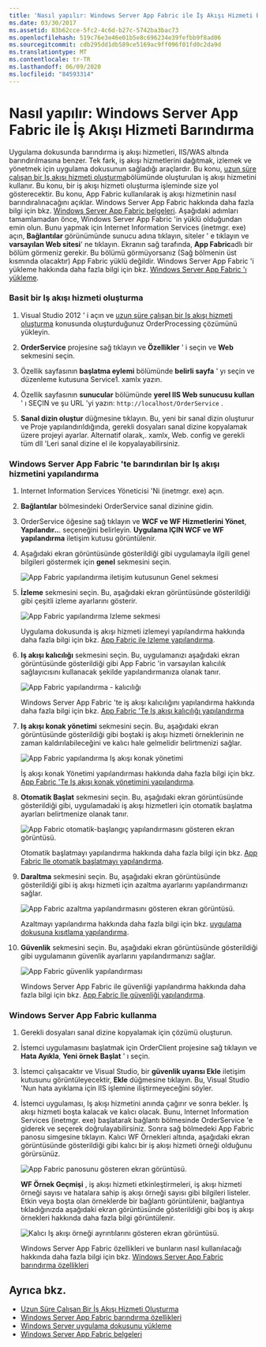 ```yaml
---
title: 'Nasıl yapılır: Windows Server App Fabric ile İş Akışı Hizmeti Barındırma'
ms.date: 03/30/2017
ms.assetid: 83b62cce-5fc2-4c6d-b27c-5742ba3bac73
ms.openlocfilehash: 519c76e3e46e01b5e8c696234e39fefbb9f8ad06
ms.sourcegitcommit: cdb295dd1db589ce5169ac9ff096f01fd0c2da9d
ms.translationtype: MT
ms.contentlocale: tr-TR
ms.lasthandoff: 06/09/2020
ms.locfileid: "84593314"
---
```

# <a name="how-to-host-a-workflow-service-with-windows-server-app-fabric"></a>Nasıl yapılır: Windows Server App Fabric ile İş Akışı Hizmeti Barındırma

Uygulama dokusunda barındırma iş akışı hizmetleri, IIS/WAS altında barındırılmasına benzer. Tek fark, iş akışı hizmetlerini dağıtmak, izlemek ve yönetmek için uygulama dokusunun sağladığı araçlardır. Bu konu, [uzun süre çalışan bir Iş akışı hizmeti oluşturma](creating-a-long-running-workflow-service.md)bölümünde oluşturulan iş akışı hizmetini kullanır. Bu konu, bir iş akışı hizmeti oluşturma işleminde size yol gösterecektir. Bu konu, App Fabric kullanılarak iş akışı hizmetinin nasıl barındıralınacağını açıklar. Windows Server App Fabric hakkında daha fazla bilgi için bkz. [Windows Server App Fabric belgeleri](https://docs.microsoft.com/previous-versions/appfabric/ff384253(v=azure.10)). Aşağıdaki adımları tamamlamadan önce, Windows Server App Fabric 'in yüklü olduğundan emin olun.  Bunu yapmak için Internet Information Services (inetmgr. exe) açın, **Bağlantılar** görünümünde sunucu adına tıklayın, siteler ' e tıklayın ve **varsayılan Web sitesi**' ne tıklayın. Ekranın sağ tarafında, **App Fabric**adlı bir bölüm görmeniz gerekir. Bu bölümü görmüyorsanız (Sağ bölmenin üst kısmında olacaktır) App Fabric yüklü değildir. Windows Server App Fabric 'i yükleme hakkında daha fazla bilgi için bkz. [Windows Server App Fabric 'ı yükleme](https://docs.microsoft.com/previous-versions/appfabric/ee790960(v=azure.10)).  
  
### <a name="creating-a-simple-workflow-service"></a>Basit bir Iş akışı hizmeti oluşturma  
  
1. Visual Studio 2012 ' i açın ve [uzun süre çalışan bir Iş akışı hizmeti oluşturma](creating-a-long-running-workflow-service.md) konusunda oluşturduğunuz OrderProcessing çözümünü yükleyin.  
  
2. **OrderService** projesine sağ tıklayın ve **Özellikler** ' i seçin ve **Web** sekmesini seçin.  
  
3. Özellik sayfasının **başlatma eylemi** bölümünde **belirli sayfa** ' yı seçin ve düzenleme kutusuna Service1. xamlx yazın.  
  
4. Özellik sayfasının **sunucular** bölümünde **yerel IIS Web sunucusu kullan** ' ı SEÇIN ve şu URL 'yi yazın: `http://localhost/OrderService` .  
  
5. **Sanal dizin oluştur** düğmesine tıklayın. Bu, yeni bir sanal dizin oluşturur ve Proje yapılandırıldığında, gerekli dosyaları sanal dizine kopyalamak üzere projeyi ayarlar.  Alternatif olarak,. xamlx, Web. config ve gerekli tüm dll 'Leri sanal dizine el ile kopyalayabilirsiniz.  
  
### <a name="configuring-a-workflow-service-hosted-in-windows-server-app-fabric"></a>Windows Server App Fabric 'te barındırılan bir Iş akışı hizmetini yapılandırma  
  
1. Internet Information Services Yöneticisi 'Ni (inetmgr. exe) açın.  
  
2. **Bağlantılar** bölmesindeki OrderService sanal dizinine gidin.  
  
3. OrderService öğesine sağ tıklayın ve **WCF ve WF Hizmetlerini Yönet**, **Yapılandır..**. seçeneğini belirleyin. **Uygulama IÇIN WCF ve WF yapılandırma** iletişim kutusu görüntülenir.  
  
4. Aşağıdaki ekran görüntüsünde gösterildiği gibi uygulamayla ilgili genel bilgileri göstermek için **genel** sekmesini seçin.  
  
     ![App Fabric yapılandırma iletişim kutusunun Genel sekmesi](media/appfabricconfiguration-general.gif "AppFabricConfiguration-genel")  
  
5. **İzleme** sekmesini seçin. Bu, aşağıdaki ekran görüntüsünde gösterildiği gibi çeşitli izleme ayarlarını gösterir.  
  
     ![App Fabric yapılandırma Izleme sekmesi](media/appfabricconfiguration-monitoring.gif "AppFabricConfiguration-Izleme")  
  
     Uygulama dokusunda iş akışı hizmeti izlemeyi yapılandırma hakkında daha fazla bilgi için bkz. [App Fabric ile Izleme yapılandırma](https://docs.microsoft.com/previous-versions/appfabric/ee677384(v=azure.10)).  
  
6. **Iş akışı kalıcılığı** sekmesini seçin. Bu, uygulamanızı aşağıdaki ekran görüntüsünde gösterildiği gibi App Fabric 'in varsayılan kalıcılık sağlayıcısını kullanacak şekilde yapılandırmanıza olanak tanır.  
  
     ![App Fabric yapılandırma &#45; kalıcılığı](media/appfabricconfiguration-persistence.gif "AppFabricConfiguration-Kalıcılık")  
  
     Windows Server App Fabric 'te iş akışı kalıcılığını yapılandırma hakkında daha fazla bilgi için bkz. [App Fabric 'Te Iş akışı kalıcılığı yapılandırma](https://docs.microsoft.com/previous-versions/appfabric/ee677353(v=azure.10))  
  
7. **Iş akışı konak yönetimi** sekmesini seçin. Bu, aşağıdaki ekran görüntüsünde gösterildiği gibi boştaki iş akışı hizmeti örneklerinin ne zaman kaldırılabileceğini ve kalıcı hale gelmelidir belirtmenizi sağlar.  
  
     ![App Fabric yapılandırma Iş akışı konak yönetimi](media/appfabricconfiguration-management.gif "AppFabricConfiguration-yönetim")  
  
     İş akışı konak Yönetimi yapılandırması hakkında daha fazla bilgi için bkz. [App Fabric 'Te Iş akışı konak yönetimini yapılandırma](https://docs.microsoft.com/previous-versions/appfabric/ff383424(v=azure.10)).  
  
8. **Otomatik Başlat** sekmesini seçin. Bu, aşağıdaki ekran görüntüsünde gösterildiği gibi, uygulamadaki iş akışı hizmetleri için otomatik başlatma ayarları belirtmenize olanak tanır.  
  
     ![App Fabric otomatik&#45;başlangıç yapılandırmasını gösteren ekran görüntüsü.](./media/how-to-host-a-workflow-service-with-windows-server-app-fabric/app-fabric-auto-start-configuration.gif)  
  
     Otomatik başlatmayı yapılandırma hakkında daha fazla bilgi için bkz. [App Fabric Ile otomatik başlatmayı yapılandırma](https://docs.microsoft.com/previous-versions/appfabric/ee677261(v=azure.10)).  
  
9. **Daraltma** sekmesini seçin. Bu, aşağıdaki ekran görüntüsünde gösterildiği gibi iş akışı hizmeti için azaltma ayarlarını yapılandırmanızı sağlar.  
  
     ![App Fabric azaltma yapılandırmasını gösteren ekran görüntüsü.](./media/how-to-host-a-workflow-service-with-windows-server-app-fabric/app-fabric-throttling-configuration.gif)  
  
     Azaltmayı yapılandırma hakkında daha fazla bilgi için bkz. [uygulama dokusuna kısıtlama yapılandırma](https://docs.microsoft.com/previous-versions/appfabric/ee677261(v=azure.10)).  
  
10. **Güvenlik** sekmesini seçin. Bu, aşağıdaki ekran görüntüsünde gösterildiği gibi uygulamanın güvenlik ayarlarını yapılandırmanızı sağlar.  
  
     ![App Fabric güvenlik yapılandırması](media/appfabricconfiguration-security.gif "AppFabricConfiguration-güvenlik")  
  
     Windows Server App Fabric ile güvenliği yapılandırma hakkında daha fazla bilgi için bkz. [App Fabric Ile güvenliği yapılandırma](https://docs.microsoft.com/previous-versions/appfabric/ee677278(v=azure.10)).  
  
### <a name="using-windows-server-app-fabric"></a>Windows Server App Fabric kullanma  
  
1. Gerekli dosyaları sanal dizine kopyalamak için çözümü oluşturun.  
  
2. İstemci uygulamasını başlatmak için OrderClient projesine sağ tıklayın ve **Hata Ayıkla**, **Yeni örnek Başlat** ' ı seçin.  
  
3. İstemci çalışacaktır ve Visual Studio, bir **güvenlik uyarısı Ekle** iletişim kutusunu görüntüleyecektir, **Ekle** düğmesine tıklayın. Bu, Visual Studio 'Nun hata ayıklama için IIS işlemine iliştirmeyeceğini söyler.  
  
4. İstemci uygulaması, Iş akışı hizmetini anında çağırır ve sonra bekler. İş akışı hizmeti boşta kalacak ve kalıcı olacak. Bunu, Internet Information Services (inetmgr. exe) başlatarak bağlantı bölmesinde OrderService 'e giderek ve seçerek doğrulayabilirsiniz. Sonra sağ bölmedeki App Fabric panosu simgesine tıklayın. Kalıcı WF Örnekleri altında, aşağıdaki ekran görüntüsünde gösterildiği gibi kalıcı bir iş akışı hizmeti örneği olduğunu görürsünüz.  
  
     ![App Fabric panosunu gösteren ekran görüntüsü.](./media/how-to-host-a-workflow-service-with-windows-server-app-fabric/app-fabric-dashboard.gif)  
  
     **WF Örnek Geçmişi** , iş akışı hizmeti etkinleştirmeleri, iş akışı hizmeti örneği sayısı ve hatalara sahip iş akışı örneği sayısı gibi bilgileri listeler. Etkin veya boşta olan örneklerde bir bağlantı görüntülenir, bağlantıya tıkladığınızda aşağıdaki ekran görüntüsünde gösterildiği gibi boş iş akışı örnekleri hakkında daha fazla bilgi görüntülenir.  
  
     ![Kalıcı Iş akışı örneği ayrıntılarını gösteren ekran görüntüsü.](./media/how-to-host-a-workflow-service-with-windows-server-app-fabric/persisted-workflow-instance-detail.gif)  
  
     Windows Server App Fabric özellikleri ve bunların nasıl kullanılacağı hakkında daha fazla bilgi için bkz. [Windows Server App Fabric barındırma özellikleri](https://docs.microsoft.com/previous-versions/appfabric/ee677189(v=azure.10))  
  
## <a name="see-also"></a>Ayrıca bkz.

- [Uzun Süre Çalışan Bir İş Akışı Hizmeti Oluşturma](creating-a-long-running-workflow-service.md)
- [Windows Server App Fabric barındırma özellikleri](https://docs.microsoft.com/previous-versions/appfabric/ee677189(v=azure.10))
- [Windows Server uygulama dokusunu yükleme](https://docs.microsoft.com/previous-versions/appfabric/ee790960(v=azure.10))
- [Windows Server App Fabric belgeleri](https://docs.microsoft.com/previous-versions/appfabric/ff384253(v=azure.10))
